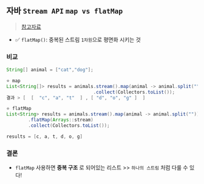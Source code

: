 ## 자바 `Stream API` `map vs flatMap`
> [참고자료](https://devjem.tistory.com/41)
- ✅ `flatMap()`: 중복된 스트림 `1차원`으로 평면화 시키는 것

### 비교
```java
String[] animal = ["cat","dog"];

⭐️ map
List<String[]> results = animals.stream().map(animal -> animal.split(""))
                                .collect(Collectors.toList());
결과 > [  [  "c", "a", "t"  ] , [ "d", "o", "g" ]  ]    

⭐️ flatMap
List<String> results = animals.stream().map(animal -> animal.split(""))
        .flatMap(Arrays::stream)
        .collect(Collectors.toList());

results = [c, a, t, d, o, g]
```

### 결론
- `flatMap` 사용하면 **중복 구조** 로 되어있는 리스트 >> `하나의 스트림` 처럼 다룰 수 있다!
